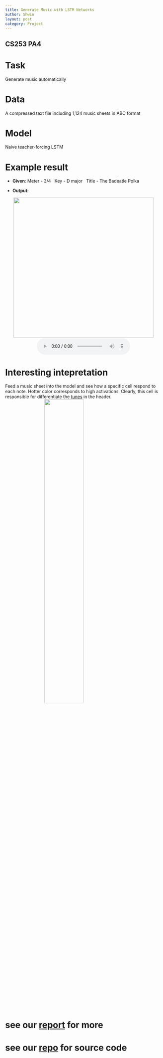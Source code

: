 ```yaml
---
title: Generate Music with LSTM Networks
author: Shwin
layout: post
category: Project
---
```


## CS253 PA4
# Task

Generate music automatically

# Data

A compressed text file including 1,124 music sheets in ABC format

# Model

Naive teacher-forcing LSTM

# Example result
* **Given**: Meter - 3/4 &nbsp;  Key - D major &nbsp; Title - The Badeatle Polka

* **Output**:
<img src="https://ws1.sinaimg.cn/large/006tNc79ly1g1rps1vgdgj31um0n5mzj.jpg" style="display: block; width: 450px; margin: auto;" />

<div style="display: block; margin: auto">
<audio controls style="display: block; margin: auto">
    <source src="{{ 'assets/audios/best_model.mp3' | relative_url }}" type="audio/mpeg">
</audio>
</div>

# Interesting intepretation
Feed a music sheet into the model and see how a specific cell respond to each note. Hotter color corresponds to high activations. Clearly, this cell is responsible for differentiate the [tunes](http://trillian.mit.edu/~jc/music/abc/doc/ABCtut_Tunes.html) in the header.
<img src="https://ws2.sinaimg.cn/large/006tNc79ly1g1rj8ooy3bj30k00k03yv.jpg" style="display: block; width: 50%; margin: auto" />

# see our [report](https://drive.google.com/file/d/1S5T8wWJ72MoGmqfpt5Dl3PsLB0HTM3Qn/view?usp=sharing) for more

# see our [repo](https://github.com/shwinshaker/CS253-PA4) for source code
